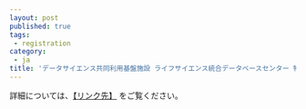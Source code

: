 ```yaml
---
layout: post
published: true
tags:
 - registration
category:
 - ja
title: 'データサイエンス共同利用基盤施設 ライフサイエンス統合データベースセンター 特任研究員 募集 (〆11/30(金)17時)'
---
```

詳細については、[【リンク先】](https://ds.rois.ac.jp/post-2306/) をご覧ください。

